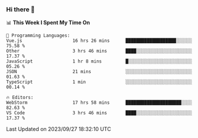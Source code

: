 ### Hi there 👋

<!--
**asdf12303116/asdf12303116** is a ✨ _special_ ✨ repository because its `README.md` (this file) appears on your GitHub profile.

Here are some ideas to get you started:

- 🔭 I’m currently working on ...
- 🌱 I’m currently learning ...
- 👯 I’m looking to collaborate on ...
- 🤔 I’m looking for help with ...
- 💬 Ask me about ...
- 📫 How to reach me: ...
- 😄 Pronouns: ...
- ⚡ Fun fact: ...
-->

<!--START_SECTION:waka-->
📊 **This Week I Spent My Time On** 

```text
💬 Programming Languages: 
Vue.js                   16 hrs 26 mins      ███████████████████░░░░░░   75.58 % 
Other                    3 hrs 46 mins       ████░░░░░░░░░░░░░░░░░░░░░   17.37 % 
JavaScript               1 hr 8 mins         █░░░░░░░░░░░░░░░░░░░░░░░░   05.26 % 
JSON                     21 mins             ░░░░░░░░░░░░░░░░░░░░░░░░░   01.63 % 
TypeScript               1 min               ░░░░░░░░░░░░░░░░░░░░░░░░░   00.14 % 

🔥 Editors: 
WebStorm                 17 hrs 58 mins      █████████████████████░░░░   82.63 % 
VS Code                  3 hrs 46 mins       ████░░░░░░░░░░░░░░░░░░░░░   17.37 % 
```


 Last Updated on 2023/09/27 18:32:10 UTC
<!--END_SECTION:waka-->
